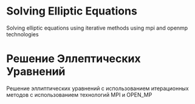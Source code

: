 # Solving Elliptic Equations
  Solving elliptic equations using iterative methods using mpi and openmp technologies
# Решение Эллептических Уравнений
Решение эллиптических уравнений с использованием итерационных методов с использованием технологий MPI и OPEN_MP

